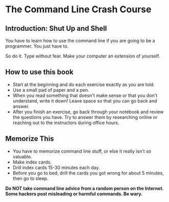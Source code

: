 # The Command Line Crash Course
## Introduction: Shut Up and Shell
You have to learn how to use the command line if you are going to be a programmer. You just have to.

So do it. Type without fear. Make your computer an extension of yourself.

## How to use this book
* Start at the beginning and do each exercise exactly as you are told.
* Use a small pad of paper and a pen.
* When you read something that doesn't make sense or that you don't understand, write it down! Leave space so that you can go back and answer.
* After you finish an exercise, go back through your notebook and review the questions you have. Try to answer them by researching online or reaching out to the instructors during office hours.

## Memorize This
* You have to memorize command line stuff, or else it really isn't so valuable.
* Make index cards.
* Drill index cards 15-30 minutes each day.
* Before you go to bed, drill the cards you got wrong for about 5 minutes, then go to sleep.

**Do NOT take command line advice from a random person on the Internet. Some hackers post misleading or harmful commands. Be wary.**
